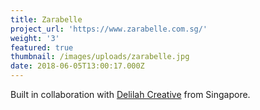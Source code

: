 ```yaml
---
title: Zarabelle
project_url: 'https://www.zarabelle.com.sg/'
weight: '3'
featured: true
thumbnail: /images/uploads/zarabelle.jpg
date: 2018-06-05T13:00:17.000Z
---
```

Built in collaboration with <a class="link sl-red" href="https://delilahcreative.com">Delilah Creative</a> from Singapore.